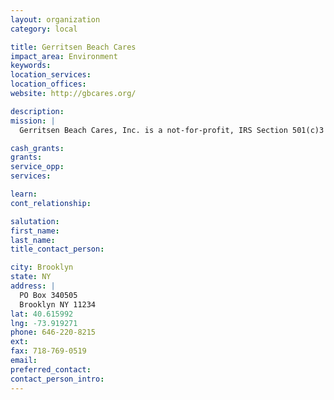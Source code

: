```yaml
---
layout: organization
category: local

title: Gerritsen Beach Cares
impact_area: Environment
keywords: 
location_services: 
location_offices: 
website: http://gbcares.org/

description: 
mission: |
  Gerritsen Beach Cares, Inc. is a not-for-profit, IRS Section 501(c)3 charitable organization, primarily conducting its operations in the peninsula known as Gerritsen Beach, Brooklyn, NY. The basic objective of the organization is to promote a clean environment to safely recreate and socialize. Our organizational activities affect areas along the southern Brooklyn and Queens waterfront communities. With a clean and safe environment, our southern Brooklyn and Queens communities can recreate and enjoy its surroundings without hazard. We are advocates of our cultural recreational areas, co-existing with other living species. 

cash_grants: 
grants: 
service_opp: 
services: 

learn: 
cont_relationship: 

salutation: 
first_name: 
last_name: 
title_contact_person: 

city: Brooklyn
state: NY
address: |
  PO Box 340505    
  Brooklyn NY 11234
lat: 40.615992
lng: -73.919271
phone: 646-220-8215
ext: 
fax: 718-769-0519
email: 
preferred_contact: 
contact_person_intro: 
---
```

